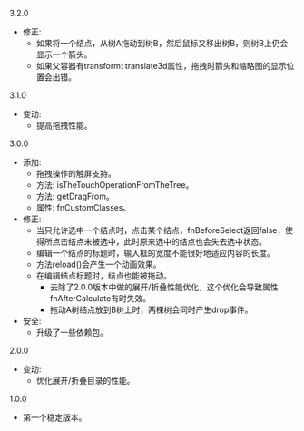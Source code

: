 3.2.0
- 修正:
	- 如果将一个结点，从树A拖动到树B，然后鼠标又移出树B，则树B上仍会显示一个箭头。
	- 如果父容器有transform: translate3d属性，拖拽时箭头和缩略图的显示位置会出错。

3.1.0
- 变动:
    - 提高拖拽性能。

3.0.0
- 添加:
	- 拖拽操作的触屏支持。
	- 方法: isTheTouchOperationFromTheTree。
	- 方法: getDragFrom。
	- 属性: fnCustomClasses。
- 修正:
	- 当只允许选中一个结点时，点击某个结点，fnBeforeSelect返回false，使得所点击结点未被选中，此时原来选中的结点也会失去选中状态。
  - 编辑一个结点的标题时，输入框的宽度不能很好地适应内容的长度。
  - 方法reload()会产生一个动画效果。
  - 在编辑结点标题时，结点也能被拖动。
	- 去除了2.0.0版本中做的展开/折叠性能优化，这个优化会导致属性fnAfterCalculate有时失效。
	- 拖动A树结点放到B树上时，两棵树会同时产生drop事件。
- 安全:
	- 升级了一些依赖包。

2.0.0
- 变动:
	- 优化展开/折叠目录的性能。

1.0.0
- 第一个稳定版本。
